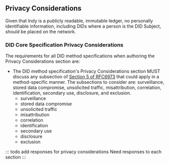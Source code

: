 
## Privacy Considerations

Given that Indy is a publicly readable, immutable ledger, no personally identifiable information, including DIDs where a person is the DID Subject, should be placed on the network.

### DID Core Specification Privacy Considerations

The requirements for all DID method specifications when authoring the Privacy Considerations section are:

- The DID method specification's Privacy Considerations section MUST discuss any subsection of [Section 5 of RFC6973](https://tools.ietf.org/html/rfc6973#section-5) that could apply in a method-specific manner. The subsections to consider are: surveillance, stored data compromise, unsolicited traffic, misattribution, correlation, identification, secondary use, disclosure, and exclusion.
  - surveillance
  - stored data compromise
  - unsolicited traffic
  - misattribution
  - correlation
  - identification
  - secondary use
  - disclosure
  - exclusion

::: todo add responses for privacy considerations
Need responses to each section
:::
